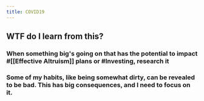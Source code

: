 ```yaml
---
title: COVID19
---
```


## WTF do I learn from this?
### When something big's going on that has the potential to impact #[[Effective Altruism]] plans or #Investing, **research it**

### Some of my habits, like being somewhat dirty, can be revealed to be bad. This has big consequences, and I need to focus on it.

### 
